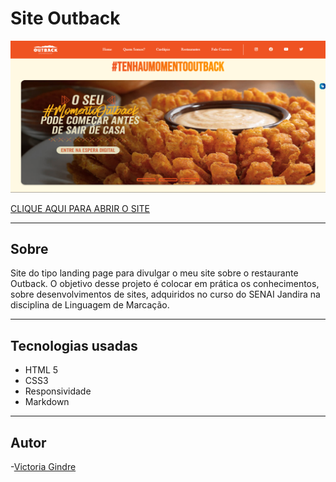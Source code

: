 # Site Outback

![](./img/img-site.png)

[CLIQUE AQUI PARA ABRIR O SITE](https://vickr-g.github.io/projeto-outback-/)

---
## Sobre
Site do tipo landing page para divulgar o meu site sobre o restaurante Outback. O objetivo desse projeto é colocar em prática os conhecimentos, sobre desenvolvimentos de sites, adquiridos no curso do SENAI Jandira na disciplina de Linguagem de Marcação.

---
## Tecnologias usadas
- HTML 5
- CSS3
- Responsividade
- Markdown
---
## Autor
-[Victoria Gindre](https://github.com/vickr-g)

